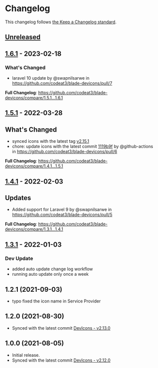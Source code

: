# Changelog

This changelog follows [the Keep a Changelog standard](https://keepachangelog.com).

## [Unreleased](https://github.com/codeat3/blade-devicon/compare/1.6.1...HEAD)

## [1.6.1](https://github.com/codeat3/blade-devicon/compare/1.5.1...1.6.1) - 2023-02-18

### What's Changed

- laravel 10 update by @swapnilsarwe in https://github.com/codeat3/blade-devicons/pull/7

**Full Changelog**: https://github.com/codeat3/blade-devicons/compare/1.5.1...1.6.1

## [1.5.1](https://github.com/codeat3/blade-devicon/compare/1.4.1...1.5.1) - 2022-03-28

## What's Changed

- synced icons with the latest tag [v2.15.1](https://github.com/devicons/devicon/releases/tag/v2.15.1)
- chore: update icons with the latest commit [1119b9f](https://github.com/devicons/devicon/commit/1119b9f84c0290e0f0b38982099a2bd027a48bf1) by @github-actions in https://github.com/codeat3/blade-devicons/pull/6

**Full Changelog**: https://github.com/codeat3/blade-devicons/compare/1.4.1...1.5.1

## [1.4.1](https://github.com/codeat3/blade-devicon/compare/1.3.1...1.4.1) - 2022-02-03

## Updates

- Added support for Laravel 9 by @swapnilsarwe in https://github.com/codeat3/blade-devicons/pull/5

**Full Changelog**: https://github.com/codeat3/blade-devicons/compare/1.3.1...1.4.1

## [1.3.1](https://github.com/codeat3/blade-devicon/compare/1.2.1...1.3.1) - 2022-01-03

### Dev Update

- added auto update change log workflow
- running auto update only once a week

## 1.2.1 (2021-09-03)

- typo fixed the icon name in Service Provider

## 1.2.0 (2021-08-30)

- Synced with the latest commit [DevIcons - v2.13.0](https://github.com/devicons/devicon/releases/tag/v2.13.0)

## 1.0.0 (2021-08-05)

- Initial release.
- Synced with the latest commit [DevIcons - v2.12.0](https://github.com/devicons/devicon/releases/tag/v2.12.0)
